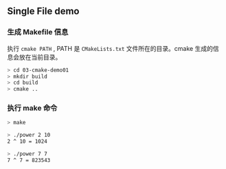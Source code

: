 ## Single File  demo
### 生成 Makefile 信息

执行 `cmake PATH` , PATH 是 `CMakeLists.txt` 文件所在的目录。cmake 生成的信息会放在当前目录。

```bash
> cd 03-cmake-demo01
> mkdir build
> cd build
> cmake ..
```

### 执行 make 命令

```bash
> make 

> ./power 2 10 
2 ^ 10 = 1024

> ./power 7 7 
7 ^ 7 = 823543
```
